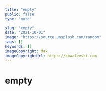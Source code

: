 ```yaml
---
title: "empty"
public: false
type: "note"

slug: "empty"
date: "2021-10-01"
image: "https://source.unsplash.com/random"
tags: []
keywords: []
imageCopyright: Max
imageCopyrightUrl: https://kowalevski.com
---
```


# empty
